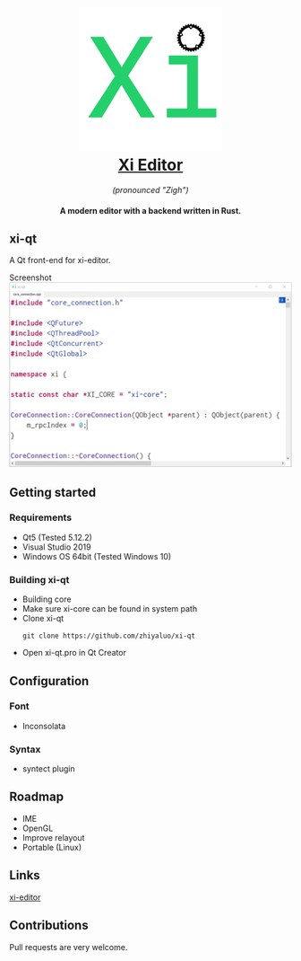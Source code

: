 <h1 align="center">
  <a href="http://xi-editor.io/xi-editor"><img src="src/resources/icons/xi-editor.png" alt="Xi Editor" width="256" height="256"/></a><br>
  <a href="http://xi-editor.io/xi-editor">Xi Editor</a>
</h1>

<p align="center"><em>(pronounced "Zigh")</em></p>

<h4 align="center">A modern editor with a backend written in Rust.</h4>


## xi-qt
A Qt front-end for xi-editor.

Screenshot
![xi-qt screenshot](/doc/img/xi-qt-screenshot.png?raw=true)


## Getting started

### Requirements
- Qt5 (Tested 5.12.2)
- Visual Studio 2019
- Windows OS 64bit (Tested Windows 10)

### Building xi-qt
- Building core
- Make sure xi-core can be found in system path
- Clone xi-qt
  ```
  git clone https://github.com/zhiyaluo/xi-qt
  ```
- Open xi-qt.pro in Qt Creator


## Configuration

### Font
- Inconsolata

### Syntax
- syntect plugin 


## Roadmap
- IME
- OpenGL
- Improve relayout
- Portable (Linux)


## Links
[xi-editor](https://github.com/xi-editor/xi-editor)


## Contributions
Pull requests are very welcome.
